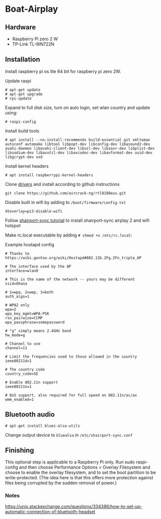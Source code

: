 # Boat-Airplay

## Hardware
* Raspberry Pi zero 2 W
* TP-Link TL-WN722N

## Installation
Install raspberry pi os lite 64 bit for raspberry pi zero 2W.

Update raspi

```
# apt-get update
# apt-get upgrade
# rpi-update
```

Expand to full disk size, turn on auto login, set wlan country and update using:
```
# raspi-config
```

Install build tools

```
# apt install --no-install-recommends build-essential git xmltoman autoconf automake libtool libpopt-dev libconfig-dev libasound2-dev avahi-daemon libavahi-client-dev libssl-dev libsoxr-dev libplist-dev libsodium-dev libavutil-dev libavcodec-dev libavformat-dev uuid-dev libgcrypt-dev xxd
```

Install kernel headers
```
# apt install raspberrypi-kernel-headers
```

Clone [drivers](https://github.com/aircrack-ng/rtl8188eus?tab=readme-ov-file) and install according to github instructions
```
git clone https://github.com/aircrack-ng/rtl8188eus.git
```

Disable built in wifi by adding to ``/boot/firmware/config.txt``
```
dtoverlay=pi3-disable-wifi
```

Follow [shairport-sync tutorial](https://github.com/mikebrady/shairport-sync/blob/master/CAR%20INSTALL.md) to install shairport-sync airplay 2 and wifi hotspot

Make rc.local executable by adding ``# chmod +x /etc/rc.local``:

Example hostapd config 
```
# Thanks to https://wiki.gentoo.org/wiki/Hostapd#802.11b.2Fg.2Fn_triple_AP

# The interface used by the AP
interface=wlan0

# This is the name of the network -- yours may be different
ssid=Ohana

# 1=wpa, 2=wep, 3=both
auth_algs=1

# WPA2 only
wpa=2
wpa_key_mgmt=WPA-PSK
rsn_pairwise=CCMP
wpa_passphrase=somepassword

# "g" simply means 2.4GHz band
hw_mode=g

# Channel to use
channel=11

# Limit the frequencies used to those allowed in the country
ieee80211d=1

# The country code
country_code=SE

# Enable 802.11n support
ieee80211n=1

# QoS support, also required for full speed on 802.11n/ac/ax
wmm_enabled=1

```

## Bluetooth audio
```
# apt-get install bluez-alsa-utils
```

Change output device to ``bluealsa`` in ``/etc/shairport-sync.conf``

## Finishing
This optional step is applicable to a Raspberry Pi only. Run sudo raspi-config and then choose Performance Options > Overlay Filesystem and choose to enable the overlay filesystem, and to set the boot partition to be write-protected. (The idea here is that this offers more protection against files being corrupted by the sudden removal of power.)

### Notes
https://unix.stackexchange.com/questions/334386/how-to-set-up-automatic-connection-of-bluetooth-headset
